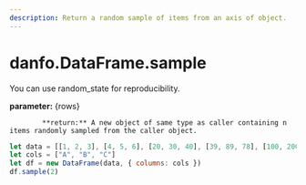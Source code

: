 ```yaml
---
description: Return a random sample of items from an axis of object.
---
```


# danfo.DataFrame.sample

You can use random\_state for reproducibility.

**parameter:** {rows}

            **return:** A new object of same type as caller containing n items randomly sampled from the caller object.

```javascript
let data = [[1, 2, 3], [4, 5, 6], [20, 30, 40], [39, 89, 78], [100, 200, 300]]
let cols = ["A", "B", "C"]
let df = new DataFrame(data, { columns: cols })
df.sample(2)
```




